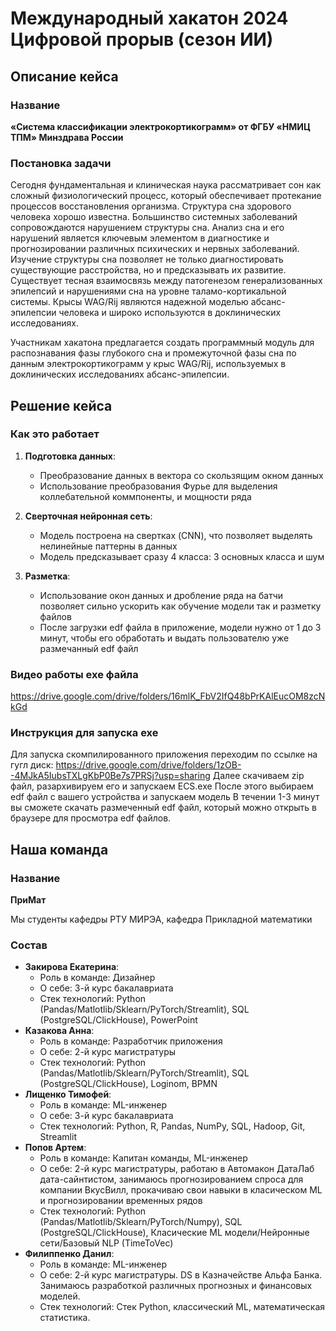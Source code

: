 # Международный хакатон 2024 Цифровой прорыв (сезон ИИ)

## Описание кейса

### Название 
**«Система классификации электрокортикограмм» от ФГБУ «НМИЦ ТПМ» Минздрава России**

### Постановка задачи
Сегодня фундаментальная и клиническая наука рассматривает сон как сложный физиологический процесс, который обеспечивает протекание процессов восстановления организма. Структура сна здорового человека хорошо известна. Большинство системных заболеваний сопровождаются нарушением структуры сна. Анализ сна и его нарушений является ключевым элементом в диагностике и прогнозировании различных психических и нервных заболеваний. Изучение структуры сна позволяет не только диагностировать существующие расстройства, но и предсказывать их развитие. Существует тесная взаимосвязь между патогенезом генерализованных эпилепсий и нарушениями сна на уровне таламо-кортикальной системы. Крысы WAG/Rij являются надежной моделью абсанс-эпилепсии человека и широко используются в доклинических исследованиях.

Участникам хакатона предлагается создать программный модуль для распознавания фазы глубокого сна и промежуточной фазы сна по данным электрокортикограмм у крыс WAG/Rij, используемых в доклинических исследованиях абсанс-эпилепсии.

## Решение кейса

### Как это работает

1. **Подготовка данных**: 
    - Преобразование данных в вектора со скользящим окном данных
    - Использование преобразования Фурье для выделения коллебательной коммпоненты, и мощности ряда

2. **Сверточная нейронная сеть**:
   - Модель построена на свертках (CNN), что позволяет выделять нелинейные паттерны в данных
   - Модель предсказывает сразу 4 класса: 3 основных класса и шум

3. **Разметка**:
   - Использование окон данных и дробление ряда на батчи позволяет сильно ускорить как обучение модели так и разметку файлов
   - После загрузки edf файла в приложение, модели нужно от 1 до 3 минут, чтобы его обработать и выдать пользователю уже размечанный edf файл


### Видео работы exe файла
https://drive.google.com/drive/folders/16mlK_FbV2IfQ48bPrKAlEucOM8zcNkGd

### Инструкция для запуска exe
Для запуска скомпилированного приложения переходим по ссылке на гугл диск: https://drive.google.com/drive/folders/1zOB--4MJkA5IubsTXLgKbP0Be7s7PRSj?usp=sharing
Далее скачиваем zip файл, разархивируем его и запускаем ECS.exe
После этого выбираем edf файл с вашего устройства и запускаем модель
В течении 1-3 минут вы сможете скачать размеченный edf файл, который можно открыть в браузере для просмотра edf файлов.

## Наша команда

### Название 
**ПриМат**

Мы студенты кафедры РТУ МИРЭА, кафедра Прикладной математики

### Состав
- **Закирова Екатерина**: 
  - Роль в команде: Дизайнер
  - О себе: 3-й курс бакалавриата
  - Стек технологий: Python (Pandas/Matlotlib/Sklearn/PyTorch/Streamlit), SQL (PostgreSQL/ClickHouse), PowerPoint
- **Казакова Анна**: 
  - Роль в команде: Разработчик приложения
  - О себе: 2-й курс магистратуры
  - Стек технологий: Python (Pandas/Matlotlib/Sklearn/PyTorch/Streamlit), SQL (PostgreSQL/ClickHouse), Loginom, BPMN
- **Лищенко Тимофей**: 
  - Роль в команде: ML-инженер
  - О себе: 3-й курс бакалавриата
  - Стек технологий: Python, R, Pandas, NumPy, SQL, Hadoop, Git, Streamlit
- **Попов Артем**:
  - Роль в команде: Капитан команды, ML-инженер
  - О себе: 2-й курс магистратуры, работаю в Автомакон ДатаЛаб дата-сайнтистом, занимаюсь прогнозированием спроса для компании ВкусВилл, прокачиваю свои навыки в класическом ML и прогнозировании временных рядов
  - Стек технологий: Python (Pandas/Matlotlib/Sklearn/PyTorch/Numpy), SQL (PostgreSQL/ClickHouse), Класические ML модели/Нейронные сети/Базовый NLP (TimeToVec)
- **Филиппенко Данил**:
  - Роль в команде: ML-инженер
  - О себе: 2-й курс магистратуры. DS в Казначействе Альфа Банка. Занимаюсь разработкой различных прогнозных и финансовых моделей.
  - Стек технологий: Стек Python, классический ML, математическая статистика.
